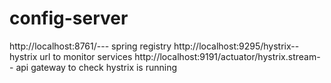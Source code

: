 # config-server

http://localhost:8761/---   spring registry
http://localhost:9295/hystrix--   hystrix url to monitor services
http://localhost:9191/actuator/hystrix.stream-- api gateway to check hystrix is running
